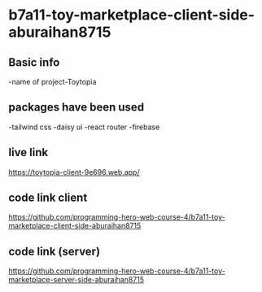 # b7a11-toy-marketplace-client-side-aburaihan8715

## Basic info

-name of project-Toytopia

## packages have been used

-tailwind css
-daisy ui
-react router
-firebase

## live link

https://toytopia-client-9e696.web.app/

## code link client

https://github.com/programming-hero-web-course-4/b7a11-toy-marketplace-client-side-aburaihan8715

## code link (server)

https://github.com/programming-hero-web-course-4/b7a11-toy-marketplace-server-side-aburaihan8715

